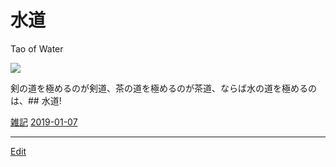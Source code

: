 # 水道

Tao of Water

![](https://i.gyazo.com/d0fc96367353dd361fa6d2799b543433.jpg)



剣の道を極めるのが剣道、茶の道を極めるのが茶道、ならば水の道を極めるのは、## 水道!

[雑記](雑記.md)  [2019-01-07](2019-01-07.md) 





----
[Edit](https://github.com/vitroid/vitroid.github.io/edit/master/MD/水道.md)
